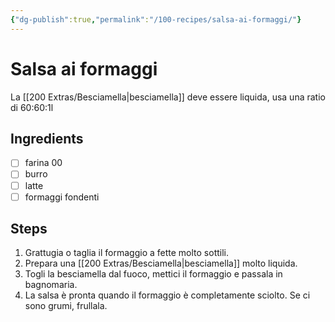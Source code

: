 ```yaml
---
{"dg-publish":true,"permalink":"/100-recipes/salsa-ai-formaggi/"}
---
```


# Salsa ai formaggi
La [[200 Extras/Besciamella\|besciamella]] deve essere liquida, usa una ratio di 60:60:1l
## Ingredients
- [ ] farina 00
- [ ] burro
- [ ] latte
- [ ] formaggi fondenti
## Steps
1. Grattugia o taglia il formaggio a fette molto sottili.
2. Prepara una [[200 Extras/Besciamella\|besciamella]] molto liquida.
3. Togli la besciamella dal fuoco, mettici il formaggio e passala in bagnomaria.
4. La salsa è pronta quando il formaggio è completamente sciolto. Se ci sono grumi, frullala.